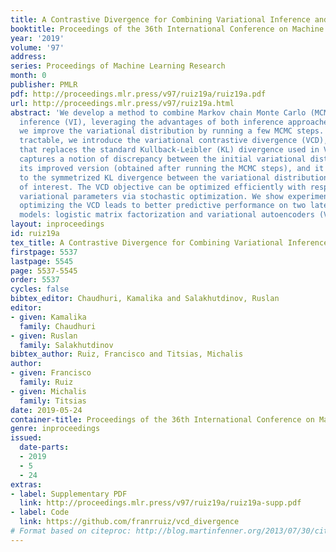 ```yaml
---
title: A Contrastive Divergence for Combining Variational Inference and MCMC
booktitle: Proceedings of the 36th International Conference on Machine Learning
year: '2019'
volume: '97'
address: 
series: Proceedings of Machine Learning Research
month: 0
publisher: PMLR
pdf: http://proceedings.mlr.press/v97/ruiz19a/ruiz19a.pdf
url: http://proceedings.mlr.press/v97/ruiz19a.html
abstract: 'We develop a method to combine Markov chain Monte Carlo (MCMC) and variational
  inference (VI), leveraging the advantages of both inference approaches. Specifically,
  we improve the variational distribution by running a few MCMC steps. To make inference
  tractable, we introduce the variational contrastive divergence (VCD), a new divergence
  that replaces the standard Kullback-Leibler (KL) divergence used in VI. The VCD
  captures a notion of discrepancy between the initial variational distribution and
  its improved version (obtained after running the MCMC steps), and it converges asymptotically
  to the symmetrized KL divergence between the variational distribution and the posterior
  of interest. The VCD objective can be optimized efficiently with respect to the
  variational parameters via stochastic optimization. We show experimentally that
  optimizing the VCD leads to better predictive performance on two latent variable
  models: logistic matrix factorization and variational autoencoders (VAEs).'
layout: inproceedings
id: ruiz19a
tex_title: A Contrastive Divergence for Combining Variational Inference and {MCMC}
firstpage: 5537
lastpage: 5545
page: 5537-5545
order: 5537
cycles: false
bibtex_editor: Chaudhuri, Kamalika and Salakhutdinov, Ruslan
editor:
- given: Kamalika
  family: Chaudhuri
- given: Ruslan
  family: Salakhutdinov
bibtex_author: Ruiz, Francisco and Titsias, Michalis
author:
- given: Francisco
  family: Ruiz
- given: Michalis
  family: Titsias
date: 2019-05-24
container-title: Proceedings of the 36th International Conference on Machine Learning
genre: inproceedings
issued:
  date-parts:
  - 2019
  - 5
  - 24
extras:
- label: Supplementary PDF
  link: http://proceedings.mlr.press/v97/ruiz19a/ruiz19a-supp.pdf
- label: Code
  link: https://github.com/franrruiz/vcd_divergence
# Format based on citeproc: http://blog.martinfenner.org/2013/07/30/citeproc-yaml-for-bibliographies/
---
```

